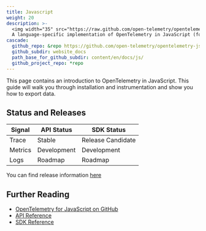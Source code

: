 ```yaml
---
title: Javascript
weight: 20
description: >-
  <img width="35" src="https://raw.github.com/open-telemetry/opentelemetry.io/main/iconography/32x32/JS_SDK.svg"></img>
  A language-specific implementation of OpenTelemetry in JavaScript (for Node.JS & the browser).
cascade:
  github_repo: &repo https://github.com/open-telemetry/opentelemetry-js
  github_subdir: website_docs
  path_base_for_github_subdir: content/en/docs/js/
  github_project_repo: *repo
---
```


This page contains an introduction to OpenTelemetry in JavaScript. This guide
will walk you through installation and instrumentation and show you how to
export data.

## Status and Releases

| Signal  | API Status  | SDK Status        |
|---------|-------------|-------------------|
| Trace   | Stable      | Release Candidate |
| Metrics | Development | Development       |
| Logs    | Roadmap     | Roadmap           |

You can find release information [here](https://github.com/open-telemetry/opentelemetry-js/releases)

## Further Reading

- [OpenTelemetry for JavaScript on GitHub](https://github.com/open-telemetry/opentelemetry-js)
- [API Reference](https://open-telemetry.github.io/opentelemetry-js-api)
- [SDK Reference](https://open-telemetry.github.io/opentelemetry-js)
